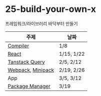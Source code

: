 # 25-build-your-own-x
프레임워크/라이브러리 바닥부터 만들기

| 주제                                                                                    | 날짜        |
|----------------------------------------------------------------------------------------|------------|
| [Compiler](https://github.com/jamiebuilds/the-super-tiny-compiler)                     | 1/8        |
| [React](https://pomb.us/build-your-own-react/)                                         | 1/15, 1/22 |
| [Tanstack Query](https://github.com/mugglim/build-your-own-tanstack-query)             | 2/5, 2/12  |
| [Webpack](https://medium.com/@hari_k6/lets-build-a-webpack-from-scratch-1bb8bb5e0ef1), [Minipack](https://github.com/hg-pyun/minipack-kr)  | 2/19, 2/26 |
| App                                                                                    | 3/5, 3/12  |
| [Package Manager](https://github.com/g-plane/tiny-package-manager)                     | 3/19       |
